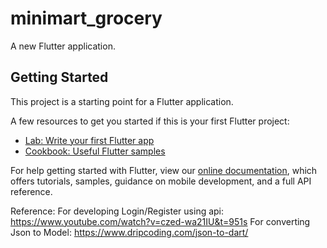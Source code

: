 # minimart_grocery

A new Flutter application.

## Getting Started

This project is a starting point for a Flutter application.

A few resources to get you started if this is your first Flutter project:

- [Lab: Write your first Flutter app](https://flutter.dev/docs/get-started/codelab)
- [Cookbook: Useful Flutter samples](https://flutter.dev/docs/cookbook)

For help getting started with Flutter, view our
[online documentation](https://flutter.dev/docs), which offers tutorials,
samples, guidance on mobile development, and a full API reference.

Reference:
For developing Login/Register using api: https://www.youtube.com/watch?v=czed-wa21IU&t=951s
For converting Json to Model: https://www.dripcoding.com/json-to-dart/